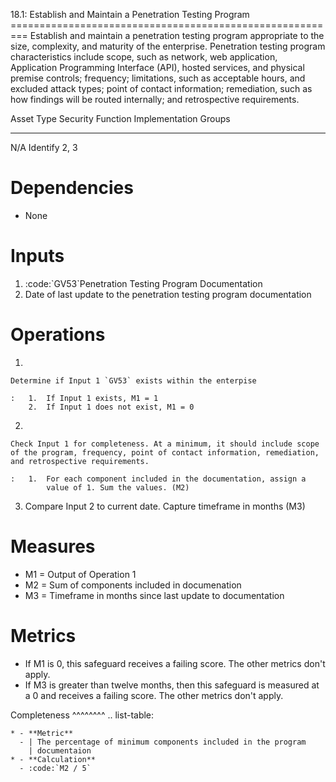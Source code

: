 18.1: Establish and Maintain a Penetration Testing Program
========================================================= Establish and
maintain a penetration testing program appropriate to the size,
complexity, and maturity of the enterprise. Penetration testing program
characteristics include scope, such as network, web application,
Application Programming Interface (API), hosted services, and physical
premise controls; frequency; limitations, such as acceptable hours, and
excluded attack types; point of contact information; remediation, such
as how findings will be routed internally; and retrospective
requirements.

  Asset Type   Security Function   Implementation Groups
  ------------ ------------------- -----------------------
  N/A          Identify            2, 3

# Dependencies

-   None

# Inputs

1.  :code:\`GV53\`Penetration Testing Program Documentation
2.  Date of last update to the penetration testing program documentation

# Operations

1.  

    Determine if Input 1 `GV53` exists within the enterpise

    :   1.  If Input 1 exists, M1 = 1
        2.  If Input 1 does not exist, M1 = 0

2.  

    Check Input 1 for completeness. At a minimum, it should include scope of the program, frequency, point of contact information, remediation, and retrospective requirements.

    :   1.  For each component included in the documentation, assign a
            value of 1. Sum the values. (M2)

3.  Compare Input 2 to current date. Capture timeframe in months (M3)

# Measures

-   M1 = Output of Operation 1
-   M2 = Sum of components included in documenation
-   M3 = Timeframe in months since last update to documentation

# Metrics

-   If M1 is 0, this safeguard receives a failing score. The other
    metrics don\'t apply.
-   If M3 is greater than twelve months, then this safeguard is measured
    at a 0 and receives a failing score. The other metrics don\'t apply.

Completeness \^\^\^\^\^\^\^\^ .. list-table:

    * - **Metric**
      - | The percentage of minimum components included in the program
        | documentaion
    * - **Calculation**
      - :code:`M2 / 5`
